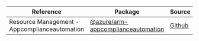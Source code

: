 | Reference | Package | Source |
|---|---|---|
|Resource Management - Appcomplianceautomation|[@azure/arm-appcomplianceautomation](https://www.npmjs.com/package/@azure/arm-appcomplianceautomation)|[Github](https://github.com/Azure/azure-sdk-for-js)|
